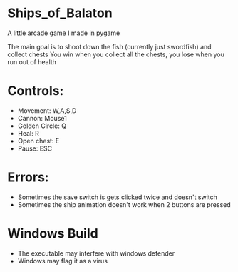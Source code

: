 # Ships_of_Balaton
 
A little arcade game I made in pygame

The main goal is to shoot down the fish (currently just swordfish) and collect chests
You win when you collect all the chests, you lose when you run out of health
# Controls:
+ Movement: W,A,S,D
+ Cannon: Mouse1
+ Golden Circle: Q
+ Heal: R
+ Open chest: E
+ Pause: ESC

# Errors:
+ Sometimes the save switch is gets clicked twice and doesn't switch
+ Sometimes the ship animation doesn't work when 2 buttons are pressed

# Windows Build
+ The executable may interfere with windows defender
+ Windows may flag it as a virus